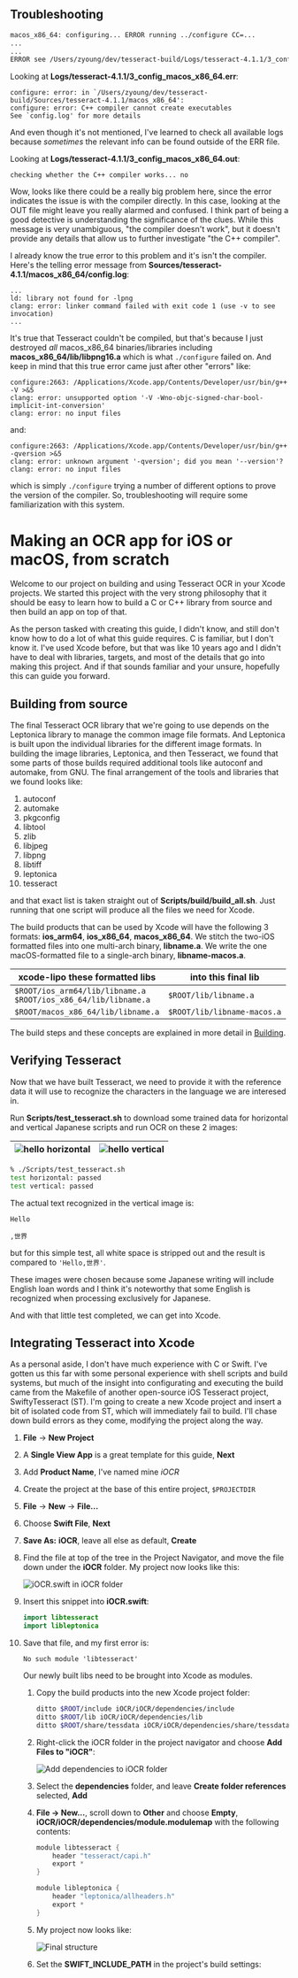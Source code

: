 ## Troubleshooting

```zsh
macos_x86_64: configuring... ERROR running ../configure CC=...
...
...
ERROR see /Users/zyoung/dev/tesseract-build/Logs/tesseract-4.1.1/3_config_macos_x86_64.err for more details
```

Looking at **Logs/tesseract-4.1.1/3_config_macos_x86_64.err**:

```none
configure: error: in `/Users/zyoung/dev/tesseract-build/Sources/tesseract-4.1.1/macos_x86_64':
configure: error: C++ compiler cannot create executables
See `config.log' for more details
```

And even though it's not mentioned, I've learned to check all available logs because *sometimes* the relevant info can be found outside of the ERR file.

Looking at **Logs/tesseract-4.1.1/3_config_macos_x86_64.out**:

```none
checking whether the C++ compiler works... no
```

Wow, looks like there could be a really big problem here, since the error indicates the issue is with the compiler directly.  In this case, looking at the OUT file might leave you really alarmed and confused.  I think part of being a good detective is understanding the significance of the clues.  While this message is very unambiguous, "the compiler doesn't work", but it doesn't provide any details that allow us to further investigate "the C++ compiler".

I already know the true error to this problem and it's isn't the compiler.  Here's the telling error message from **Sources/tesseract-4.1.1/macos_x86_64/config.log**:

```none
...
ld: library not found for -lpng
clang: error: linker command failed with exit code 1 (use -v to see invocation)
...
```

It's true that Tesseract couldn't be compiled, but that's because I just destroyed *all* macos_x86_64 binaries/libraries including **macos_x86_64/lib/libpng16.a** which is what `./configure` failed on.  And keep in mind that this true error came just after other "errors" like:

```none
configure:2663: /Applications/Xcode.app/Contents/Developer/usr/bin/g++ -V >&5
clang: error: unsupported option '-V -Wno-objc-signed-char-bool-implicit-int-conversion'
clang: error: no input files
```

and:

```none
configure:2663: /Applications/Xcode.app/Contents/Developer/usr/bin/g++ -qversion >&5
clang: error: unknown argument '-qversion'; did you mean '--version'?
clang: error: no input files
```

which is simply `./configure` trying a number of different options to prove the version of the compiler.  So, troubleshooting will require some familiarization with this system.

# Making an OCR app for iOS or macOS, from scratch

Welcome to our project on building and using Tesseract OCR in your Xcode projects.  We started this project with the very strong philosophy that it should be easy to learn how to build a C or C++ library from source and then build an app on top of that.

As the person tasked with creating this guide, I didn't know, and still don't know how to do a lot of what this guide requires.  C is familiar, but I don't know it.  I've used Xcode before, but that was like 10 years ago and I didn't have to deal with libraries, targets, and most of the details that go into making this project.  And if that sounds familiar and your unsure, hopefully this can guide you forward.

## Building from source

The final Tesseract OCR library that we're going to use depends on the Leptonica library to manage the common image file formats.  And Leptonica is built upon the individual libraries for the different image formats.  In building the image libraries, Leptonica, and then Tesseract, we found that some parts of those builds required additional tools like autoconf and automake, from GNU.  The final arrangement of the tools and libraries that we found looks like:

1. autoconf
1. automake
1. pkgconfig
1. libtool
1. zlib
1. libjpeg
1. libpng
1. libtiff
1. leptonica
1. tesseract

and that exact list is taken straight out of **Scripts/build/build_all.sh**.  Just running that one script will produce all the files we need for Xcode.

The build products that can be used by Xcode will have the following 3 formats: **ios_arm64**, **ios_x86_64**, **macos_x86_64**.  We stitch the two-iOS formatted files into one multi-arch binary, **libname.a**. We write the one macOS-formatted file to a single-arch binary, **libname-macos.a**.

| xcode-lipo these formatted libs                                        | into this final lib            |
|--------------------------------------------------------------------|---------------------------|
| `$ROOT/ios_arm64/lib/libname.a` <br/> `$ROOT/ios_x86_64/lib/libname.a` | `$ROOT/lib/libname.a`       |
| `$ROOT/macos_x86_64/lib/libname.a`                                   | `$ROOT/lib/libname-macos.a` |

The build steps and these concepts are explained in more detail in [Building](Scripts/README.md#Building).

## Verifying Tesseract

Now that we have built Tesseract, we need to provide it with the reference data it will use to recognize the characters in the language we are interesed in.

Run **Scripts/test_tesseract.sh** to download some trained data for horizontal and vertical Japanese scripts and run OCR on these 2 images:

| ![hello horizontal](Notes/static/test_hello_hori.png) | ![hello vertical](Notes/static/test_hello_vert.png) |
|-------------------------------------------------------|-----------------------------------------------------|

```zsh
% ./Scripts/test_tesseract.sh
test horizontal: passed
test vertical: passed
```

The actual text recognized in the vertical image is:

```none
Hello

,世界

```

but for this simple test, all white space is stripped out and the result is compared to `'Hello,世界'`.

These images were chosen because some Japanese writing will include English loan words and I think it's noteworthy that some English is recognized when processing exclusively for Japanese.

And with that little test completed, we can get into Xcode.

## Integrating Tesseract into Xcode

As a personal aside, I don't have much experience with C or Swift.  I've gotten us this far with some personal experience with shell scripts and build systems, but much of the insight into configurating and executing the build came from the Makefile of another open-source iOS Tesseract project, SwiftyTesseract (ST).  I'm going to create a new Xcode project and insert a bit of isolated code from ST, which will immediately fail to build.  I'll chase down build errors as they come, modifying the project along the way.

1. **File** &rarr; **New Project**

1. A **Single View App** is a great template for this guide, **Next**

1. Add **Product Name**, I've named mine *iOCR*

1. Create the project at the base of this entire project, `$PROJECTDIR`

1. **File** &rarr; **New** &rarr; **File...**

1. Choose **Swift File**, **Next**

1. **Save As:** **iOCR**, leave all else as default, **Create**

1. Find the file at top of the tree in the Project Navigator, and move the file down under the **iOCR** folder.  My project now looks like this:

    ![iOCR.swift in iOCR folder](Notes/static/guide_project_navigator_dark.png)

1. Insert this snippet into **iOCR.swift**:

    ```swift
    import libtesseract
    import libleptonica
    ```

1. Save that file, and my first error is:

    ```none
    No such module 'libtesseract'
    ```

    Our newly built libs need to be brought into Xcode as modules.

    1. Copy the build products into the new Xcode project folder:

        ```zsh
        ditto $ROOT/include iOCR/iOCR/dependencies/include
        ditto $ROOT/lib iOCR/iOCR/dependencies/lib
        ditto $ROOT/share/tessdata iOCR/iOCR/dependencies/share/tessdata
        ```
    
    1. Right-click the iOCR folder in the project navigator and choose **Add Files to "iOCR"**:

        ![Add dependencies to iOCR folder](Notes/static/guide_add_dependencies.png)

    1. Select the **dependencies** folder, and leave **Create folder references** selected, **Add**

    1. **File &rarr; New...**, scroll down to **Other** and choose **Empty**, **iOCR/iOCR/dependencies/module.modulemap** with the following contents:

        ```swift
        module libtesseract {
            header "tesseract/capi.h"
            export *
        }

        module libleptonica {
            header "leptonica/allheaders.h"
            export *
        }
        ```

    1. My project now looks like:

        ![Final structure](Notes/static/guide_final_structure.png)

    1. Set the **SWIFT_INCLUDE_PATH** in the project's build settings:

